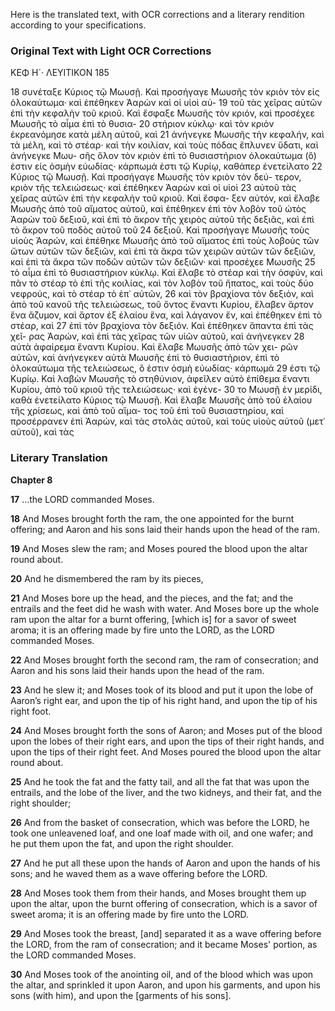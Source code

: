 Here is the translated text, with OCR corrections and a literary rendition according to your specifications.

### Original Text with Light OCR Corrections

ΚΕΦ Η´· ΛΕΥΙΤΙΚΟΝ 185

18 συνέταξε Κύριος τῷ Μωυσῇ. Καὶ προσήγαγε Μωυσῆς τὸν
κριὸν τὸν εἰς ὁλοκαύτωμα· καὶ ἐπέθηκεν Ἀαρὼν καὶ οἱ υἱοὶ αὐ-
19 τοῦ τὰς χεῖρας αὐτῶν ἐπὶ τὴν κεφαλὴν τοῦ κριοῦ. Καὶ ἔσφαξε
Μωυσῆς τὸν κριόν, καὶ προσέχεε Μωυσῆς τὸ αἷμα ἐπὶ τὸ θυσια-
20 στήριον κύκλῳ· καὶ τὸν κριὸν ἐκρεανόμησε κατὰ μέλη αὐτοῦ, καὶ
21 ἀνήνεγκε Μωυσῆς τὴν κεφαλήν, καὶ τὰ μέλη, καὶ τὸ στέαρ· καὶ
τὴν κοιλίαν, καὶ τοὺς πόδας ἔπλυνεν ὕδατι, καὶ ἀνήνεγκε Μωυ-
σῆς ὅλον τὸν κριὸν ἐπὶ τὸ θυσιαστήριον ὁλοκαύτωμα (ὃ) ἐστιν
εἰς ὀσμὴν εὐωδίας· κάρπωμά ἐστι τῷ Κυρίῳ, καθάπερ ἐνετείλατο
22 Κύριος τῷ Μωυσῇ. Καὶ προσήγαγε Μωυσῆς τὸν κριὸν τὸν δεύ-
τερον, κριὸν τῆς τελειώσεως· καὶ ἐπέθηκεν Ἀαρὼν καὶ οἱ υἱοὶ
23 αὐτοῦ τὰς χεῖρας αὐτῶν ἐπὶ τὴν κεφαλὴν τοῦ κριοῦ. Καὶ ἔσφα-
ξεν αὐτόν, καὶ ἔλαβε Μωυσῆς ἀπὸ τοῦ αἵματος αὐτοῦ, καὶ ἐπέθηκεν
ἐπὶ τὸν λοβὸν τοῦ ὠτὸς Ἀαρὼν τοῦ δεξιοῦ, καὶ ἐπὶ τὸ ἄκρον τῆς
χειρὸς αὐτοῦ τῆς δεξιᾶς, καὶ ἐπὶ τὸ ἄκρον τοῦ ποδὸς αὐτοῦ τοῦ
24 δεξιοῦ. Καὶ προσήγαγε Μωυσῆς τοὺς υἱοὺς Ἀαρών, καὶ ἐπέθηκε
Μωυσῆς ἀπὸ τοῦ αἵματος ἐπὶ τοὺς λοβοὺς τῶν ὤτων αὐτῶν τῶν
δεξιῶν, καὶ ἐπὶ τὰ ἄκρα τῶν χειρῶν αὐτῶν τῶν δεξιῶν, καὶ ἐπὶ
τὰ ἄκρα τῶν ποδῶν αὐτῶν τῶν δεξιῶν· καὶ προσέχεε Μωυσῆς
25 τὸ αἷμα ἐπὶ τὸ θυσιαστήριον κύκλῳ. Καὶ ἔλαβε τὸ στέαρ καὶ
τὴν ὀσφύν, καὶ πᾶν τὸ στέαρ τὸ ἐπὶ τῆς κοιλίας, καὶ τὸν λοβὸν
τοῦ ἤπατος, καὶ τοὺς δύο νεφρούς, καὶ τὸ στέαρ τὸ ἐπ᾽ αὐτῶν,
26 καὶ τὸν βραχίονα τὸν δεξιόν, καὶ ἀπὸ τοῦ κανοῦ τῆς τελειώσεως,
τοῦ ὄντος ἔναντι Κυρίου, ἔλαβεν ἄρτον ἕνα ἄζυμον, καὶ ἄρτον
ἐξ ἐλαίου ἕνα, καὶ λάγανον ἕν, καὶ ἐπέθηκεν ἐπὶ τὸ στέαρ, καὶ
27 ἐπὶ τὸν βραχίονα τὸν δεξιόν. Καὶ ἐπέθηκεν ἅπαντα ἐπὶ τὰς χεῖ-
ρας Ἀαρών, καὶ ἐπὶ τὰς χεῖρας τῶν υἱῶν αὐτοῦ, καὶ ἀνήνεγκεν
28 αὐτὰ ἀφαίρεμα ἔναντι Κυρίου. Καὶ ἔλαβε Μωυσῆς ἀπὸ τῶν χει-
ρῶν αὐτῶν, καὶ ἀνήνεγκεν αὐτὰ Μωυσῆς ἐπὶ τὸ θυσιαστήριον, ἐπὶ
τὸ ὁλοκαύτωμα τῆς τελειώσεως, ὃ ἐστιν ὀσμὴ εὐωδίας· κάρπωμά
29 ἐστι τῷ Κυρίῳ. Καὶ λαβὼν Μωυσῆς τὸ στηθύνιον, ἀφεῖλεν αὐτὸ
ἐπίθεμα ἔναντι Κυρίου, ἀπὸ τοῦ κριοῦ τῆς τελειώσεως· καὶ ἐγένε-
30 το Μωυσῇ ἐν μερίδι, καθὰ ἐνετείλατο Κύριος τῷ Μωυσῇ. Καὶ
ἔλαβε Μωυσῆς ἀπὸ τοῦ ἐλαίου τῆς χρίσεως, καὶ ἀπὸ τοῦ αἵμα-
τος τοῦ ἐπὶ τοῦ θυσιαστηρίου, καὶ προσέρρανεν ἐπὶ Ἀαρών, καὶ
τὰς στολὰς αὐτοῦ, καὶ τοὺς υἱοὺς αὐτοῦ (μετ᾽ αὐτοῦ), καὶ τὰς

### Literary Translation

**Chapter 8**

**17**
...the LORD commanded Moses.

**18**
And Moses brought forth the ram, the one appointed for the burnt offering; and Aaron and his sons laid their hands upon the head of the ram.

**19**
And Moses slew the ram; and Moses poured the blood upon the altar round about.

**20**
And he dismembered the ram by its pieces,

**21**
And Moses bore up the head, and the pieces, and the fat; and the entrails and the feet did he wash with water. And Moses bore up the whole ram upon the altar for a burnt offering, [which is] for a savor of sweet aroma; it is an offering made by fire unto the LORD, as the LORD commanded Moses.

**22**
And Moses brought forth the second ram, the ram of consecration; and Aaron and his sons laid their hands upon the head of the ram.

**23**
And he slew it; and Moses took of its blood and put it upon the lobe of Aaron’s right ear, and upon the tip of his right hand, and upon the tip of his right foot.

**24**
And Moses brought forth the sons of Aaron; and Moses put of the blood upon the lobes of their right ears, and upon the tips of their right hands, and upon the tips of their right feet. And Moses poured the blood upon the altar round about.

**25**
And he took the fat and the fatty tail, and all the fat that was upon the entrails, and the lobe of the liver, and the two kidneys, and their fat, and the right shoulder;

**26**
And from the basket of consecration, which was before the LORD, he took one unleavened loaf, and one loaf made with oil, and one wafer; and he put them upon the fat, and upon the right shoulder.

**27**
And he put all these upon the hands of Aaron and upon the hands of his sons; and he waved them as a wave offering before the LORD.

**28**
And Moses took them from their hands, and Moses brought them up upon the altar, upon the burnt offering of consecration, which is a savor of sweet aroma; it is an offering made by fire unto the LORD.

**29**
And Moses took the breast, [and] separated it as a wave offering before the LORD, from the ram of consecration; and it became Moses' portion, as the LORD commanded Moses.

**30**
And Moses took of the anointing oil, and of the blood which was upon the altar, and sprinkled it upon Aaron, and upon his garments, and upon his sons (with him), and upon the [garments of his sons].